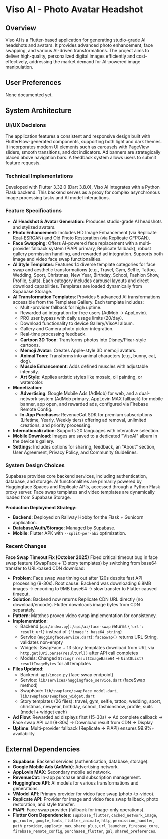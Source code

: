 # Viso AI - Photo Avatar Headshot

## Overview
Viso AI is a Flutter-based application for generating studio-grade AI headshots and avatars. It provides advanced photo enhancement, face swapping, and various AI-driven transformations. The project aims to deliver high-quality, personalized digital images efficiently and cost-effectively, addressing the market demand for AI-powered image manipulation.

## User Preferences
None documented yet.

## System Architecture

### UI/UX Decisions
The application features a consistent and responsive design built with FlutterFlow-generated components, supporting both light and dark themes. It incorporates modern UI elements such as carousels with PageView sliders, smooth transitions, and dot indicators. Ad banners are strategically placed above navigation bars. A feedback system allows users to submit feature requests.

### Technical Implementations
Developed with Flutter 3.32.0 (Dart 3.8.0), Viso AI integrates with a Python Flask backend. This backend serves as a proxy for complex asynchronous image processing tasks and AI model interactions.

### Feature Specifications
- **AI Headshot & Avatar Generation**: Produces studio-grade AI headshots and stylized avatars.
- **Photo Enhancement**: Includes HD Image Enhancement (via Replicate Real-ESRGAN) and Old Photo Restoration (via Replicate GFPGAN).
- **Face Swapping**: Offers AI-powered face replacement with a multi-provider fallback system (PiAPI primary, Replicate fallback), robust gallery permission handling, and rewarded ad integration. Supports both image and video face swap functionalities.
- **AI Style Templates**: Features 14 diverse template categories for face swap and aesthetic transformations (e.g., Travel, Gym, Selfie, Tattoo, Wedding, Sport, Christmas, New Year, Birthday, School, Fashion Show, Profile, Suits). Each category includes carousel layouts and direct download capabilities. Templates are loaded dynamically from Supabase Storage.
- **AI Transformation Templates**: Provides 5 advanced AI transformations accessible from the Templates Gallery. Each template includes:
    - Multi-provider fallback for high uptime.
    - Rewarded ad integration for free users (AdMob → AppLovin).
    - PRO user bypass with daily usage limits (20/day).
    - Download functionality to device Gallery/VisoAI album.
    - Gallery and Camera photo picker integration.
    - Real-time processing feedback.
    - **Cartoon 3D Toon**: Transforms photos into Disney/Pixar-style cartoons.
    - **Memoji Avatar**: Creates Apple-style 3D memoji avatars.
    - **Animal Toon**: Transforms into animal characters (e.g., bunny, cat, dog).
    - **Muscle Enhancement**: Adds defined muscles with adjustable intensity.
    - **Art Style**: Applies artistic styles like mosaic, oil painting, or watercolor.
- **Monetization**:
    - **Advertising**: Google Mobile Ads (AdMob) for web, and a dual-network system (AdMob primary, AppLovin MAX fallback) for mobile banner, app open, and rewarded ads, configured via Firebase Remote Config.
    - **In-App Purchases**: RevenueCat SDK for premium subscriptions (Lifetime, Yearly, Weekly tiers) offering ad removal, unlimited creations, and priority processing.
- **Internationalization**: Supports 20 languages with interactive selection.
- **Mobile Download**: Images are saved to a dedicated "VisoAI" album in the device's gallery.
- **Settings**: Includes options for sharing, feedback, an "About" section, User Agreement, Privacy Policy, and Community Guidelines.

### System Design Choices
Supabase provides core backend services, including authentication, database, and storage. AI functionalities are primarily powered by Huggingface Spaces and Replicate APIs, accessed through a Python Flask proxy server. Face swap templates and video templates are dynamically loaded from Supabase Storage.

**Production Deployment Strategy:**
- **Backend**: Deployed on Railway Hobby for the Flask + Gunicorn application.
- **Database/Auth/Storage**: Managed by Supabase.
- **Mobile**: Flutter APK with `--split-per-abi` optimization.

### Recent Changes

**Face Swap Timeout Fix (October 2025)**
Fixed critical timeout bug in face swap feature (SwapFace + 13 story templates) by switching from base64 transfer to URL-based CDN download:

- **Problem**: Face swap was timing out after 120s despite fast API processing (9-30s). Root cause: Backend was downloading 6.8MB images → encoding to 9MB base64 → slow transfer to Flutter caused timeout.
- **Solution**: Backend now returns Replicate CDN URL directly (no download/encode). Flutter downloads image bytes from CDN separately.
- **Pattern**: Matches proven video swap implementation for consistency.
- **Implementation**:
  - Backend (`api/index.py`): `/api/ai/face-swap` returns `{'url': result_url}` instead of `{'image': base64_string}`
  - Service (`HuggingfaceService.dart`): `faceSwap()` returns URL String, validates non-empty
  - Widgets: SwapFace + 13 story templates download from URL via `http.get(Uri.parse(resultUrl))` after API call completes
  - Models: Changed `String? resultImageBase64` → `Uint8List? resultImageBytes` for all templates
- **Files Updated**: 
  - Backend: `api/index.py` (face swap endpoint)
  - Service: `lib/services/huggingface_service.dart` (faceSwap method)
  - SwapFace: `lib/swapface/swapface_model.dart`, `lib/swapface/swapface_widget.dart`
  - Story templates (26 files): travel, gym, selfie, tattoo, wedding, sport, christmas, newyear, birthday, school, fashionshow, profile, suits (model + widget each)
- **Ad Flow**: Rewarded ad displays first (15-30s) → Ad complete callback → Face swap API call (9-30s) → Download result from CDN → Display
- **Uptime**: Multi-provider fallback (Replicate → PiAPI) ensures 99.9%+ availability

## External Dependencies

- **Supabase**: Backend services (authentication, database, storage).
- **Google Mobile Ads (AdMob)**: Advertising network.
- **AppLovin MAX**: Secondary mobile ad network.
- **RevenueCat**: In-app purchase and subscription management.
- **Huggingface API**: AI models for various transformations and generations.
- **VModel API**: Primary provider for video face swap (photo-to-video).
- **Replicate API**: Provider for image and video face swap fallback, photo restoration, and style transfer.
- **PiAPI**: Face swap provider (fallback for image-only operations).
- **Flutter Core Dependencies**: `supabase_flutter`, `cached_network_image`, `go_router`, `google_fonts`, `flutter_animate`, `http`, `permission_handler`, `path_provider`, `applovin_max`, `share_plus`, `url_launcher`, `firebase_core`, `firebase_remote_config`, `purchases_flutter`, `gal`, `shared_preferences`.